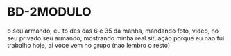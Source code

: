 # BD-2MODULO
o seu armando, eu to des das 6 e 35 da manha, mandando foto, video, no seu privado seu armando, mostrando minha real situação porque eu nao fui trabalho hoje, ai voce vem no grupo (nao lembro o resto)

